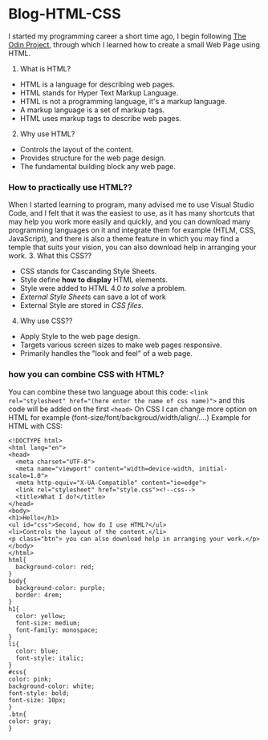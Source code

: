 # Blog-HTML-CSS
I started my programming career a short time ago, I begin following <a href="https://www.theodinproject.com">The Odin Project</a>, through which I learned how to create a small Web Page using HTML.

1. What is HTML?
- HTML is a language for describing web pages.
- HTML stands for Hyper Text Markup Language.
- HTML is not a programming language, it's a markup language.
- A markup language is a set of markup tags.
- HTML uses markup tags to describe web pages.
2. Why use HTML?
- Controls the layout of the content.
- Provides structure for the web page design.
- The fundamental building block any web page.
### How to practically use HTML??
When I started learning to program, many advised me to use Visual Studio Code, and I felt that it was the easiest to use, as it has many shortcuts that may help you work more easily and quickly, and you can download many programming languages on it and integrate them for example (HTLM, CSS, JavaScript), and there is also a theme feature in which you may find a temple that suits your vision, you can also download help in arranging your work.
3. What this CSS??
- CSS stands for Cascanding Style Sheets.
- Style define **how to display** HTML elements.
- Style were added to HTML 4.0 *to solve* a problem.
- *External Style Sheets* can save a lot of work
- External Style are stored in *CSS files*.
4. Why use CSS??
- Apply Style to the web page design.
- Targets various screen sizes to make web pages responsive.
- Primarily handles the "look and feel" of a web page.
### how you can combine CSS with HTML?
You can combine these two language about this code: ``<link rel="stylesheet" href="(here enter the name of css name)">`` and this code will be added on the first ``<head>``
On CSS I can change more option on HTML for example (font-size/font/backgroud/width/align/....)
Example for HTML with CSS:
```
<!DOCTYPE html>
<html lang="en">
<head>
  <meta charset="UTF-8">
  <meta name="viewport" content="width=device-width, initial-scale=1.0">
  <meta http-equiv="X-UA-Compatible" content="ie=edge">
  <link rel="stylesheet" href="style.css"><!--css-->
  <title>What I do?</title>
</head>
<body>
<h1>Hello</h1>
<ul id="css">Second, how do I use HTML?</ul>
<li>Controls the layout of the content.</li>
<p class="btn"> you can also download help in arranging your work.</p>
</body>
</html>
html{
  background-color: red;
}
body{
  background-color: purple;
  border: 4rem;
}
h1{
  color: yellow;
  font-size: medium;
  font-family: monospace;
}
li{
  color: blue;
  font-style: italic;
}
#css{
color: pink;
background-color: white;
font-style: bold;
font-size: 10px;
}
.btn{
color: gray;
}
```
